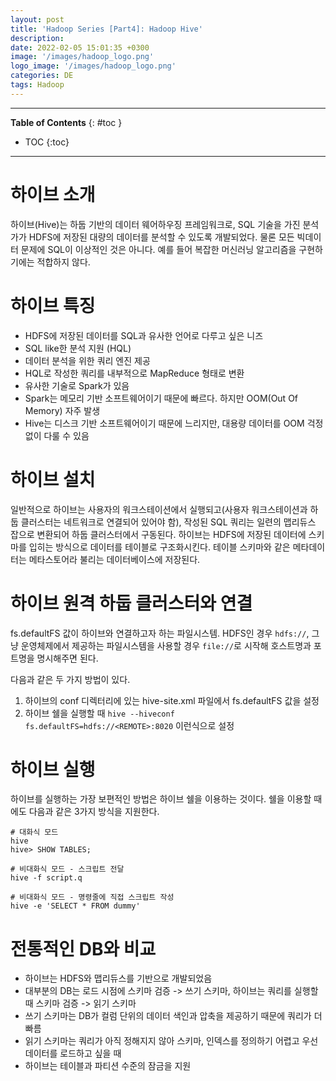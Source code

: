 ```yaml
---
layout: post
title: 'Hadoop Series [Part4]: Hadoop Hive'
description: 
date: 2022-02-05 15:01:35 +0300
image: '/images/hadoop_logo.png'
logo_image: '/images/hadoop_logo.png'
categories: DE
tags: Hadoop
---
```

---

**Table of Contents**
{: #toc }
*  TOC
{:toc}

---

# 하이브 소개

하이브(Hive)는 하둡 기반의 데이터 웨어하우징 프레임워크로, SQL 기술을 가진 분석가가 HDFS에 저장된 대량의 데이터를 분석할 수 있도록 개발되었다. 물론 모든 빅데이터 문제에 SQL이 이상적인 것은 아니다. 예를 들어 복잡한 머신러닝 알고리즘을 구현하기에는 적합하지 않다.  

# 하이브 특징

- HDFS에 저장된 데이터를 SQL과 유사한 언어로 다루고 싶은 니즈
- SQL like한 분석 지원 (HQL)
- 데이터 분석을 위한 쿼리 엔진 제공
- HQL로 작성한 쿼리를 내부적으로 MapReduce 형태로 변환
- 유사한 기술로 Spark가 있음
- Spark는 메모리 기반 소프트웨어이기 때문에 빠르다. 하지만 OOM(Out Of Memory) 자주 발생
- Hive는 디스크 기반 소프트웨어이기 때문에 느리지만, 대용량 데이터를 OOM 걱정 없이 다룰 수 있음

# 하이브 설치

일반적으로 하이브는 사용자의 워크스테이션에서 실행되고(사용자 워크스테이션과 하둡 클러스터는 네트워크로 연결되어 있어야 함), 작성된 SQL 쿼리는 일련의 맵리듀스 잡으로 변환되어 하둡 클러스터에서 구동된다. 하이브는 HDFS에 저장된 데이터에 스키마를 입히는 방식으로 데이터를 테이블로 구조화시킨다. 테이블 스키마와 같은 메타데이터는 메타스토어라 불리는 데이터베이스에 저장된다. 

# 하이브 원격 하둡 클러스터와 연결

fs.defaultFS 값이 하이브와 연결하고자 하는 파일시스템. HDFS인 경우 `hdfs://`, 그냥 운영체제에서 제공하는 파일시스템을 사용할 경우 `file://`로 시작해 호스트명과 포트명을 명시해주면 된다.  

다음과 같은 두 가지 방법이 있다.  

1. 하이브의 conf 디렉터리에 있는 hive-site.xml 파일에서 fs.defaultFS 값을 설정
2. 하이브 쉘을 실행할 때 `hive --hiveconf fs.defaultFS=hdfs://<REMOTE>:8020` 이런식으로 설정



# 하이브 실행

하이브를 실행하는 가장 보편적인 방법은 하이브 쉘을 이용하는 것이다. 쉘을 이용할 때에도 다음과 같은 3가지 방식을 지원한다.  

```
# 대화식 모드
hive
hive> SHOW TABLES;
```

```
# 비대화식 모드 - 스크립트 전달
hive -f script.q
```

```
# 비대화식 모드 - 명령줄에 직접 스크립트 작성
hive -e 'SELECT * FROM dummy'
```

# 전통적인 DB와 비교

- 하이브는 HDFS와 맵리듀스를 기반으로 개발되었음
- 대부분의 DB는 로드 시점에 스키마 검증 -> 쓰기 스키마, 하이브는 쿼리를 실행할 때 스키마 검증 -> 읽기 스키마
- 쓰기 스키마는 DB가 컬럼 단위의 데이터 색인과 압축을 제공하기 때문에 쿼리가 더 빠름
- 읽기 스키마는 쿼리가 아직 정해지지 않아 스키마, 인덱스를 정의하기 어렵고 우선 데이터를 로드하고 싶을 때
- 하이브는 테이블과 파티션 수준의 잠금을 지원